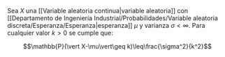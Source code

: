 
Sea $X$ una [[Variable aleatoria continua|variable aleatoria]] con [[Departamento de Ingeniería Industrial/Probabilidades/Variable aleatoria discreta/Esperanza/Esperanza|esperanza]] $\mu$ y varianza $\sigma<\infty$. Para cualquier valor $k>0$ se cumple que: 

$$\mathbb{P}(\vert X-\mu\vert\geq k)\leq\frac{\sigma^2}{k^2}$$ 